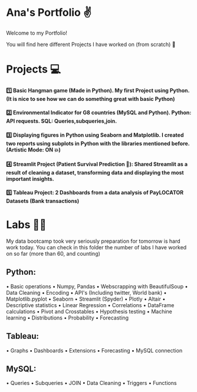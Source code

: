 # Ana's Portfolio :v:

Welcome to my Portfolio!

You will find here different Projects I have worked on (from scratch) :muscle:

# Projects 💻

#### :one:  Basic Hangman game (Made in Python). My first Project using Python.(It is nice to see how we can do something great with basic Python)

#### 2️⃣  Environmental Indicator for G8 countries (MySQL and Python). Python: API requests. SQL: Queries,subqueries,join.

#### 3️⃣ Displaying figures in Python using Seaborn and Matplotlib. I created two reports using subplots in Python with the libraries mentioned before.(Artistic Mode: ON :boom:)

#### 4️⃣ Streamlit Project (Patient Survival Prediction 🏥):  Shared Streamlit as a result of cleaning a dataset, transforming data and displaying the most important insights.

#### 5️⃣ Tableau Project: 2 Dashboards from a data analysis of PayLOCATOR Datasets (Bank transactions)

# Labs 👩‍🏭

My data bootcamp took very seriously preparation for tomorrow is hard work today. You can check in this folder the number of labs I have worked on so far (more than 60, and counting)

## Python:
•	 Basic operations
•	 Numpy, Pandas
•	Webscrapping with BeautifulSoup
•	Data Cleaning
•	Encoding
•	API's (Including twitter, World bank)
•	Matplotlib.pyplot
•	Seaborn
•	Streamlit (Spyder)
•	Plotly
•	Altair
•	Descriptive statistics
•	Linear Regression
•	Correlations 
•	DataFrame calculations
•	Pivot and Crosstables
•	Hypothesis testing
•	Machine learning
•	Distributions
•	Probability
•	Forecasting


## Tableau:
•	Graphs
•	Dashboards
•	Extensions
•	Forecasting
•	MySQL connection


## MySQL:
•	Queries
•	Subqueries
•	JOIN
•	Data Cleaning
•	Triggers
•	Functions
